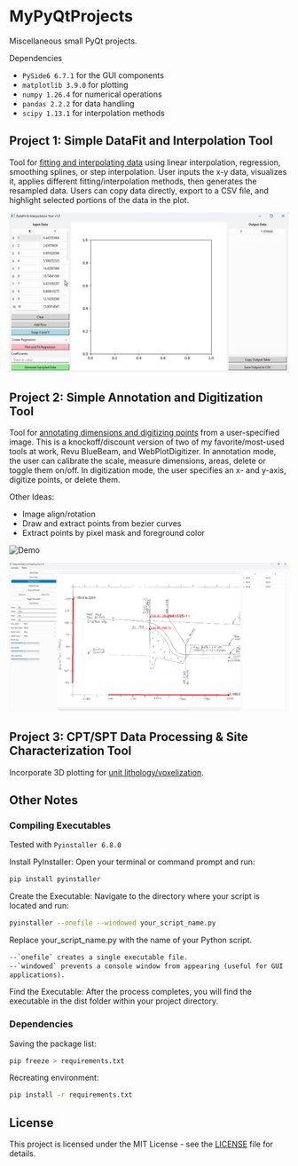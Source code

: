# MyPyQtProjects

Miscellaneous small PyQt projects.

Dependencies
* `PySide6 6.7.1` for the GUI components
* `matplotlib 3.9.0` for plotting
* `numpy 1.26.4` for numerical operations
* `pandas 2.2.2` for data handling
* `scipy 1.13.1` for interpolation methods

## Project 1: Simple DataFit and Interpolation Tool

Tool for [fitting and interpolating data](https://github.com/kckuei/MyPyQtProjects/blob/main/interpolator/interpolator.py) using linear interpolation, regression, smoothing splines, or step interpolation. User inputs the x-y data, visualizes it, applies different fitting/interpolation methods, then generates the resampled data. Users can copy data directly, export to a CSV file, and highlight selected portions of the data in the plot.

![Demo](https://github.com/kckuei/MyPyQtProjects/blob/main/interpolator/assets/peek_demo.gif?raw=true)

## Project 2: Simple Annotation and Digitization Tool

Tool for [annotating dimensions and digitizing points](https://github.com/kckuei/MyPyQtProjects/blob/main/imagecal/imagecal.py) from a user-specified image. This is a knockoff/discount version of two of my favorite/most-used tools at work, Revu BlueBeam, and WebPlotDigitizer. In annotation mode, the user can calibrate the scale, measure dimensions, areas, delete or toggle them on/off. In digitization mode, the user specifies an x- and y-axis, digitize points, or delete them.

Other Ideas:
* Image align/rotation
* Draw and extract points from bezier curves
* Extract points by pixel mask and foreground color

![Demo](https://github.com/kckuei/MyPyQtProjects/blob/main/imagecal/assets/peek_demo2.gif?raw=true)

![Dam Example](https://github.com/kckuei/MyPyQtProjects/blob/main/imagecal/assets/demo.png?raw=true)


## Project 3: CPT/SPT Data Processing & Site Characterization Tool

Incorporate 3D plotting for [unit lithology/voxelization](https://github.com/kckuei/lithology/tree/main?tab=readme-ov-file).

## Other Notes

### Compiling Executables

Tested with `Pyinstaller 6.8.0`

Install PyInstaller:
Open your terminal or command prompt and run:

```bash
pip install pyinstaller
```

Create the Executable:
Navigate to the directory where your script is located and run:

```bash
pyinstaller --onefile --windowed your_script_name.py
```

Replace your_script_name.py with the name of your Python script.

    --`onefile` creates a single executable file.
    --`windowed` prevents a console window from appearing (useful for GUI applications).

Find the Executable:
After the process completes, you will find the executable in the dist folder within your project directory.

### Dependencies

Saving the package list:

```bash
pip freeze > requirements.txt
```

Recreating environment:

```bash
pip install -r requirements.txt
```

## License

This project is licensed under the MIT License - see the [LICENSE](https://github.com/kckuei/MyPyQtProjects/blob/main/LICENSE.txt) file for details.